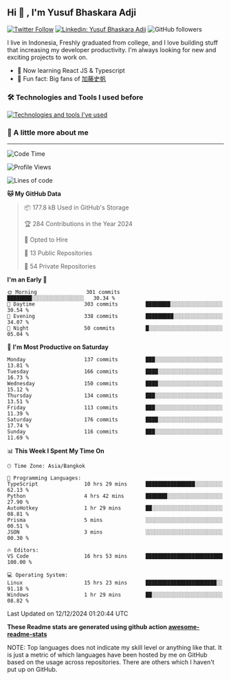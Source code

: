 ## Hi 👋 , I'm Yusuf Bhaskara Adji

[![Twitter Follow](https://img.shields.io/twitter/follow/frelein_asli?label=Follow)](https://twitter.com/intent/follow?screen_name=frelein_asli)
[![Linkedin: Yusuf Bhaskara Adji](https://img.shields.io/badge/-yusufadji-blue?style=flat-square&logo=Linkedin&logoColor=white&link=https://www.linkedin.com/in/yusuf-bhaskara-adji/)](https://www.linkedin.com/in/yusuf-bhaskara-adji/)
![GitHub followers](https://img.shields.io/github/followers/yusufadji?label=Follow&style=social)

I live in Indonesia, Freshly graduated from college, and I love building stuff that increasing my developer productivity. I'm always looking for new and exciting projects to work on.

- 🌱 Now learning React JS & Typescript
- 🐻 Fun fact: Big fans of [加藤史帆](https://www.instagram.com/katoshi.official/)

### 🛠️ Technologies and Tools I used before

[![Technologies and tools I've used](https://skillicons.dev/icons?i=html,css,js,ts,php,python,kotlin,tailwind,bootstrap,next,express,sequelize,mysql,prisma,firebase,vercel,vscode,androidstudio,bash,git,postman,figma,docker,linux&perline=12)](#)

### 🐣 A little more about me

---

<!--START_SECTION:waka-->
![Code Time](http://img.shields.io/badge/Code%20Time-1%2C150%20hrs%2056%20mins-blue)

![Profile Views](http://img.shields.io/badge/Profile%20Views-0-blue)

![Lines of code](https://img.shields.io/badge/From%20Hello%20World%20I%27ve%20Written-687.4%20thousand%20lines%20of%20code-blue)

**🐱 My GitHub Data** 

> 📦 177.8 kB Used in GitHub's Storage 
 > 
> 🏆 284 Contributions in the Year 2024
 > 
> 💼 Opted to Hire
 > 
> 📜 13 Public Repositories 
 > 
> 🔑 54 Private Repositories 
 > 
**I'm an Early 🐤** 

```text
🌞 Morning                301 commits         ████████░░░░░░░░░░░░░░░░░   30.34 % 
🌆 Daytime                303 commits         ████████░░░░░░░░░░░░░░░░░   30.54 % 
🌃 Evening                338 commits         █████████░░░░░░░░░░░░░░░░   34.07 % 
🌙 Night                  50 commits          █░░░░░░░░░░░░░░░░░░░░░░░░   05.04 % 
```
📅 **I'm Most Productive on Saturday** 

```text
Monday                   137 commits         ███░░░░░░░░░░░░░░░░░░░░░░   13.81 % 
Tuesday                  166 commits         ████░░░░░░░░░░░░░░░░░░░░░   16.73 % 
Wednesday                150 commits         ████░░░░░░░░░░░░░░░░░░░░░   15.12 % 
Thursday                 134 commits         ███░░░░░░░░░░░░░░░░░░░░░░   13.51 % 
Friday                   113 commits         ███░░░░░░░░░░░░░░░░░░░░░░   11.39 % 
Saturday                 176 commits         ████░░░░░░░░░░░░░░░░░░░░░   17.74 % 
Sunday                   116 commits         ███░░░░░░░░░░░░░░░░░░░░░░   11.69 % 
```


📊 **This Week I Spent My Time On** 

```text
🕑︎ Time Zone: Asia/Bangkok

💬 Programming Languages: 
TypeScript               10 hrs 29 mins      ████████████████░░░░░░░░░   62.13 % 
Python                   4 hrs 42 mins       ███████░░░░░░░░░░░░░░░░░░   27.90 % 
AutoHotkey               1 hr 29 mins        ██░░░░░░░░░░░░░░░░░░░░░░░   08.81 % 
Prisma                   5 mins              ░░░░░░░░░░░░░░░░░░░░░░░░░   00.51 % 
JSON                     3 mins              ░░░░░░░░░░░░░░░░░░░░░░░░░   00.30 % 

🔥 Editors: 
VS Code                  16 hrs 53 mins      █████████████████████████   100.00 % 

💻 Operating System: 
Linux                    15 hrs 23 mins      ███████████████████████░░   91.18 % 
Windows                  1 hr 29 mins        ██░░░░░░░░░░░░░░░░░░░░░░░   08.82 % 
```


 Last Updated on 12/12/2024 01:20:44 UTC
<!--END_SECTION:waka-->

**These Readme stats are generated using github action [awesome-readme-stats](https://github.com/anmol098/waka-readme-stats)**

NOTE: Top languages does not indicate my skill level or anything like that. It is just a metric of which languages have been hosted by me on GitHub based on the usage across repositories. There are others which I haven't put up on GitHub.
